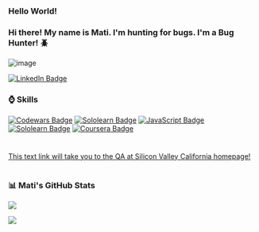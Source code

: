
### Hello World!
### Hi there!  My name is Mati. I'm hunting for bugs. I'm a Bug Hunter! :beetle:

![image](https://user-images.githubusercontent.com/84297420/125023753-5e4da480-e034-11eb-920f-045f4b46e3c9.png)

[![LinkedIn Badge](https://img.shields.io/badge/LinkedIn-Profile-informational?style=flat&logo=linkedin&logoColor=white&color=0D76A8)](https://www.linkedin.com/in/mati-lehissaar/)

### ⌚ Skills
[![Codewars Badge](https://img.shields.io/badge/Codewars-Profile-informational?style=flat&logo=codewars&logoColor=white&color=b1361e)](https://www.codewars.com/users/matijoingithub)
[![Sololearn Badge](https://img.shields.io/badge/Sololearn-SQL-informational?style=flat&logo=sololearn&logoColor=white&color=FFA500)](https://www.sololearn.com/certificates/course/en/21775668/1060/landscape/png)
[![JavaScript Badge](https://img.shields.io/badge/Sololearn-JavaScript-informational?style=flat&logo=sololearn&logoColor=white&color=FFEF00)](https://www.sololearn.com/certificates/course/en/21775668/1024/landscape/png)
[![Sololearn Badge](https://img.shields.io/badge/Sololearn-PythonCore-informational?style=flat&logo=sololearn&logoColor=white&color=4E5180)](https://www.sololearn.com/certificates/course/en/21775668/1073/landscape/png)
[![Coursera Badge](https://img.shields.io/badge/Coursera-ITSupport-informational?style=flat&logo=coursera&logoColor=white&color=2B60DE)](https://www.coursera.org/account/accomplishments/certificate/ADU8JW8U5YRS)

#
[This text link will take you to the QA at Silicon Valley California homepage!](https://qasv.us/en)
#

#

### 📊 Mati's GitHub Stats

<img
  src="https://github-readme-stats.vercel.app/api?username=matijoingithub&count_private=true&title_color=FD9047&icon_color=FD9047&text_color=0C2233&custom_title=Mati+Lehissaar's+GitHub+Stats&show_icons=true"
/>

<img
  src="https://github-readme-stats.vercel.app/api/top-langs/?username=matijoingithub"
/>


<!--
**matijoingithub/matijoingithub** is a ✨ _special_ ✨ repository because its `README.md` (this file) appears on your GitHub profile.

Here are some ideas to get you started:

- 🔭 I’m currently working on ...
- 🌱 I’m currently learning ...
- 👯 I’m looking to collaborate on ...
- 🤔 I’m looking for help with ...
- 💬 Ask me about ...
- 📫 How to reach me: ...
- 😄 Pronouns: ...
- ⚡ Fun fact: ...
- 👋

![Top languages](https://github-readme-stats.vercel.app/api/top-langs/?username=matijoingithub)


<a href="https://github.com/matijoingithub/github-readme-stats">
  <img align="left" src="https://github-readme-stats.vercel.app/api?username=matijoingithub&count_private=true&show_icons=true&theme=white" />
</a>

![github stats](https://github-readme-stats.vercel.app/api?username=matijoingithub)

<a href="https://github.com/matijoingithub/github-readme-stats">
  <img align="left" src="https://github-readme-stats.vercel.app/api?username=matijoingithub&count_private=true&show_icons=true&theme=radical" />
</a>

<a href="https://github.com/braydoncoyer/tailwindcss-v2-dark-mode-template">
  <img align="center" style="margin:1rem 0.5rem" src="https://github-readme-stats.vercel.app/api/pin/?username=braydoncoyer&repo=tailwindcss-v2-dark-mode-template&title_color=ffffff&text_color=c9cacc&icon_color=4AB197&bg_color=1A2B34" />
</a>

<br>


